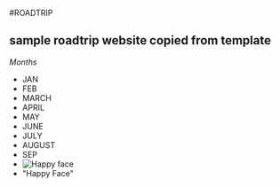 #ROADTRIP
## sample roadtrip website copied from template
*Months*
* JAN
* FEB
* MARCH
* APRIL
* MAY
* JUNE
* JULY
* AUGUST
* SEP
* ![Happy face](https://www.w3schools.com/html/pic_trulli.jpg)
*  "Happy Face"
